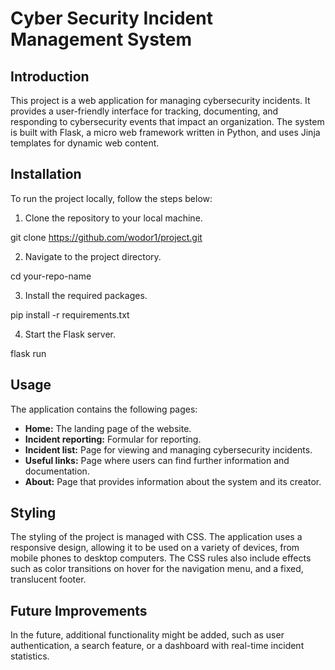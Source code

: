 # Cyber Security Incident Management System

## Introduction

This project is a web application for managing cybersecurity incidents. It provides a user-friendly interface for tracking, documenting, and responding to cybersecurity events that impact an organization. The system is built with Flask, a micro web framework written in Python, and uses Jinja templates for dynamic web content.

## Installation

To run the project locally, follow the steps below:

1. Clone the repository to your local machine.

git clone https://github.com/wodor1/project.git

2. Navigate to the project directory.

cd your-repo-name

3. Install the required packages.

pip install -r requirements.txt

4. Start the Flask server.

flask run

## Usage

The application contains the following pages:

- **Home:** The landing page of the website.
- **Incident reporting:** Formular for reporting.
- **Incident list:** Page for viewing and managing cybersecurity incidents.
- **Useful links:** Page where users can find further information and documentation.
- **About:** Page that provides information about the system and its creator.

## Styling

The styling of the project is managed with CSS. The application uses a responsive design, allowing it to be used on a variety of devices, from mobile phones to desktop computers. The CSS rules also include effects such as color transitions on hover for the navigation menu, and a fixed, translucent footer.

## Future Improvements

In the future, additional functionality might be added, such as user authentication, a search feature, or a dashboard with real-time incident statistics.
